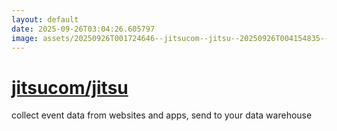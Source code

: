 ```yaml
---
layout: default
date: 2025-09-26T03:04:26.605797
image: assets/20250926T001724646--jitsucom--jitsu--20250926T004154835--cropped.png
---
```


# [jitsucom/jitsu](https://github.com/jitsucom/jitsu)

collect event data from websites and apps, send to your data warehouse
